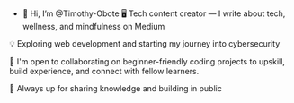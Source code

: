 - 👋 Hi, I’m @Timothy-Obote
🖥️ Tech content creator — I write about tech, wellness, and mindfulness on Medium

💡 Exploring web development and starting my journey into cybersecurity

🤝  I'm open to collaborating on beginner-friendly coding projects to upskill, build experience, and connect with fellow learners.

🚀 Always up for sharing knowledge and building in public


<!---
Timothy-Obote/Timothy-Obote is a ✨ special ✨ repository because its `README.md` (this file) appears on your GitHub profile.
You can click the Preview link to take a look at your changes.
--->
